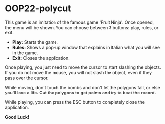 # OOP22-polycut

This game is an imitation of the famous game 'Fruit Ninja'. Once opened, the menu will be shown. You can choose between
3 buttons: play, rules, or exit.

- **Play:** Starts the game.
- **Rules:** Shows a pop-up window that explains in Italian what you will see in the game.
- **Exit:** Closes the application.

Once playing, you just need to move the cursor to start slashing the objects. If you do not move the mouse, you will
not slash the object, even if they pass over the cursor.

While moving, don't touch the bombs and don't let the polygons fall, or else you'll lose a life. Cut the polygons to
get points and try to beat the record.

While playing, you can press the ESC button to completely close the application.

**Good Luck!**


